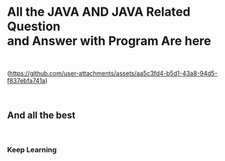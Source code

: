# <h1>All the JAVA AND JAVA Related Question <br>and Answer with Program Are here</h1>
<br>

(https://github.com/user-attachments/assets/aa5c3fd4-b5d1-43a8-94d5-f837ebfa741a)

<br>

<h2>And all the best</h2>
<br>

<h3>
  Keep Learning
</h3>
